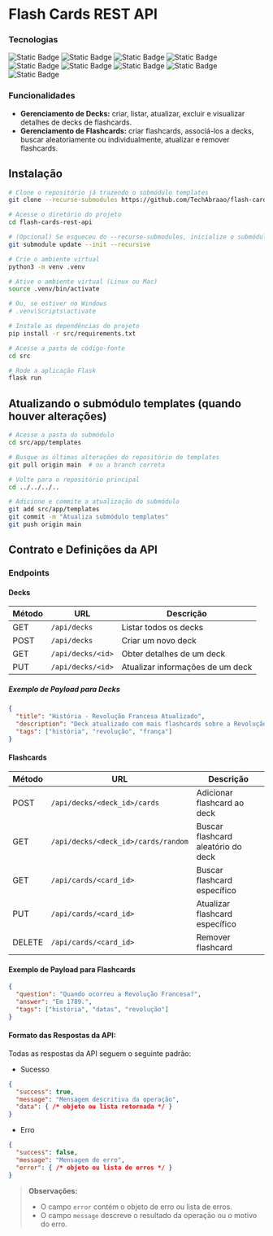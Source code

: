 # Flash Cards REST API

### Tecnologias
<section align="left">
    <img alt="Static Badge" src="https://img.shields.io/badge/Python-grey?style=flat&logo=Python">
    <img alt="Static Badge" src="https://img.shields.io/badge/Unittest-grey?style=flat&logo=Python">
    <img alt="Static Badge" src="https://img.shields.io/badge/Marshmallow-grey?style=flat&logo=Python">
    <img alt="Static Badge" src="https://img.shields.io/badge/Flask-grey?style=flat&logo=Flask">
    <img alt="Static Badge" src="https://img.shields.io/badge/SQLALchemy-grey?style=flat&logo=SQLAlchemy">
    <img alt="Static Badge" src="https://img.shields.io/badge/Docker-grey?style=flat&logo=Docker">
    <img alt="Static Badge" src="https://img.shields.io/badge/PostgreSQL-grey?style=flat&logo=PostgreSQL">
    <img alt="Static Badge" src="https://img.shields.io/badge/PgAdmin-grey?style=flat&logo=PostgreSQL">
    <img alt="Static Badge" src="https://img.shields.io/badge/Postman-grey?style=flat&logo=Postman">
</section>

### Funcionalidades
- __Gerenciamento de Decks:__ criar, listar, atualizar, excluir e visualizar detalhes de decks de flashcards.
- __Gerenciamento de Flashcards:__ criar flashcards, associá-los a decks, buscar aleatoriamente ou individualmente, atualizar e remover flashcards.

## Instalação

```bash
# Clone o repositório já trazendo o submódulo templates
git clone --recurse-submodules https://github.com/TechAbraao/flash-cards-rest-api.git

# Acesse o diretório do projeto
cd flash-cards-rest-api

# (Opcional) Se esqueceu do --recurse-submodules, inicialize o submódulo manualmente
git submodule update --init --recursive

# Crie o ambiente virtual
python3 -m venv .venv

# Ative o ambiente virtual (Linux ou Mac)
source .venv/bin/activate

# Ou, se estiver no Windows
# .venv\Scripts\activate

# Instale as dependências do projeto
pip install -r src/requirements.txt

# Acesse a pasta de código-fonte
cd src

# Rode a aplicação Flask
flask run
```
## Atualizando o submódulo templates (quando houver alterações)
```bash
# Acesse a pasta do submódulo
cd src/app/templates

# Busque as últimas alterações do repositório de templates
git pull origin main  # ou a branch correta

# Volte para o repositório principal
cd ../../../..

# Adicione e commite a atualização do submódulo
git add src/app/templates
git commit -m "Atualiza submódulo templates"
git push origin main
```

## Contrato e Definições da API
### Endpoints
#### Decks

| Método | URL                   | Descrição                      |
| ------ | --------------------- | ------------------------------- |
| GET   | `/api/decks`           | Listar todos os decks          |
| POST  | `/api/decks`           | Criar um novo deck             |
| GET   | `/api/decks/<id>`      | Obter detalhes de um deck      |
| PUT   | `/api/decks/<id>`      | Atualizar informações de um deck |

##### Exemplo de Payload para Decks

```json
{
  "title": "História - Revolução Francesa Atualizado",
  "description": "Deck atualizado com mais flashcards sobre a Revolução Francesa.",
  "tags": ["história", "revolução", "frança"]
}
```

#### Flashcards

| Método | URL                                 | Descrição                           |
| ------ | ----------------------------------- | ----------------------------------- |
| POST  | `/api/decks/<deck_id>/cards`        | Adicionar flashcard ao deck         |
| GET   | `/api/decks/<deck_id>/cards/random` | Buscar flashcard aleatório do deck  |
| GET   | `/api/cards/<card_id>`              | Buscar flashcard específico         |
| PUT   | `/api/cards/<card_id>`              | Atualizar flashcard específico      |
| DELETE| `/api/cards/<card_id>`              | Remover flashcard                   |

#### Exemplo de Payload para Flashcards

```json
{
  "question": "Quando ocorreu a Revolução Francesa?",
  "answer": "Em 1789.",
  "tags": ["história", "datas", "revolução"]
}
```

#### Formato das Respostas da API:
Todas as respostas da API seguem o seguinte padrão:

- Sucesso
```json
{
  "success": true,
  "message": "Mensagem descritiva da operação",
  "data": { /* objeto ou lista retornada */ }
}
```

- Erro
```json
{
  "success": false,
  "message": "Mensagem de erro",
  "error": { /* objeto ou lista de erros */ }
}
```
> **Observações:**  
> - O campo `error` contém o objeto de erro ou lista de erros.  
> - O campo `message` descreve o resultado da operação ou o motivo do erro.


